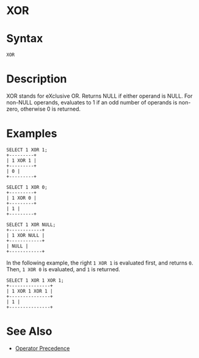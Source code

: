 # XOR

#

# Syntax

```
XOR
```

#

# Description

XOR stands for eXclusive OR. Returns NULL if either operand is NULL. For non-NULL
operands, evaluates to 1 if an odd number of operands is non-zero,
otherwise 0 is returned.

#

# Examples

```
SELECT 1 XOR 1;
+---------+
| 1 XOR 1 |
+---------+
| 0 |
+---------+

SELECT 1 XOR 0;
+---------+
| 1 XOR 0 |
+---------+
| 1 |
+---------+

SELECT 1 XOR NULL;
+------------+
| 1 XOR NULL |
+------------+
| NULL |
+------------+
```

In the following example, the right `1 XOR 1` is evaluated first, and returns `0`. Then, `1 XOR 0` is evaluated, and `1` is returned.

```
SELECT 1 XOR 1 XOR 1;
+---------------+
| 1 XOR 1 XOR 1 |
+---------------+
| 1 |
+---------------+
```

#

# See Also

* [Operator Precedence](../operator-precedence.md)